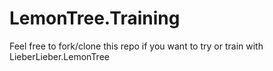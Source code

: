 # LemonTree.Training
Feel free to fork/clone this repo if you want to try or train with LieberLieber.LemonTree

